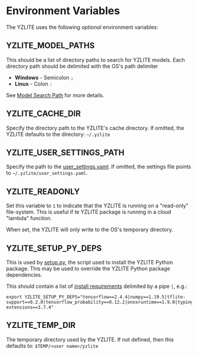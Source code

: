 # Environment Variables

The YZLITE uses the following _optional_ environment variables:

## YZLITE_MODEL_PATHS

This should be a list of directory paths to search for YZLITE models.
Each directory path should be delimited with the OS's path delimiter

- __Windows__ - Semicolon `;`
- __Linux__ - Colon `:`

See [Model Search Path](../guides/model_search_path) for more details.

## YZLITE_CACHE_DIR

Specify the directory path to the YZLITE's cache directory.
If omitted, the YZLITE defaults to the directory: `~/.yzlite`

## YZLITE_USER_SETTINGS_PATH

Specify the path to the [user_settings.yaml](./settings_file.md).
If omitted, the settings file points to `~/.yzlite/user_settings.yaml`.

## YZLITE_READONLY

Set this variable to `1` to indicate that the YZLITE is running on a "read-only" file-system.
This is useful if te YZLITE package is running in a cloud "lambda" function.

When set, the YZLITE will only write to the OS's temporary directory.

## YZLITE_SETUP_PY_DEPS

This is used by [setup.py](https://github.com/chenxingqiang/yzlite/blob/master/setup.py), the script used to install the YZLITE Python package.
This may be used to override the YZLITE Python package dependencies.

This should contain a list of [install requirements](https://packaging.python.org/en/latest/discussions/install-requires-vs-requirements/) delimited by a pipe `|`, e.g.:

```
export YZLITE_SETUP_PY_DEPS="tensorflow==2.4.4|numpy==1.19.5|tflite-support==0.2.0|tensorflow_probability==0.12.2|onnxruntime==1.9.0|typing-extensions==3.7.4"
```

## YZLITE_TEMP_DIR

The temporary directory used by the YZLITE.
If not defined, then this defaults to: `$TEMP/<user name>/yzlite`
